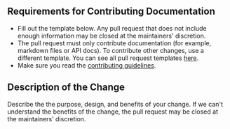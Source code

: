 ## Requirements for Contributing Documentation

* Fill out the template below. Any pull request that does not include enough information may be closed at the maintainers' discretion.
* The pull request must only contribute documentation (for example, markdown files or API docs). To contribute other changes, use a different template. You can see all pull request templates [here](https://github.com/JazzBrotha/screenmycode/tree/master/.github/PULL_REQUEST_TEMPLATE).
* Make sure you read the [contributing guidelines](https://github.com/JazzBrotha/screenmycode/blob/master/CONTRIBUTING.md).

## Description of the Change

Describe the the purpose, design, and benefits of your change. If we can't understand the benefits of the change, the pull request may be closed at the maintainers' discretion. 
